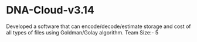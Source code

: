 # DNA-Cloud-v3.14
Developed a software that can encode/decode/estimate storage and cost of all types of files using Goldman/Golay algorithm. Team Size:- 5
